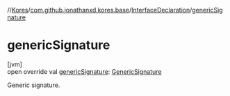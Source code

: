 //[Kores](../../../index.md)/[com.github.jonathanxd.kores.base](../index.md)/[InterfaceDeclaration](index.md)/[genericSignature](generic-signature.md)

# genericSignature

[jvm]\
open override val [genericSignature](generic-signature.md): [GenericSignature](../../com.github.jonathanxd.kores.generic/-generic-signature/index.md)

Generic signature.
